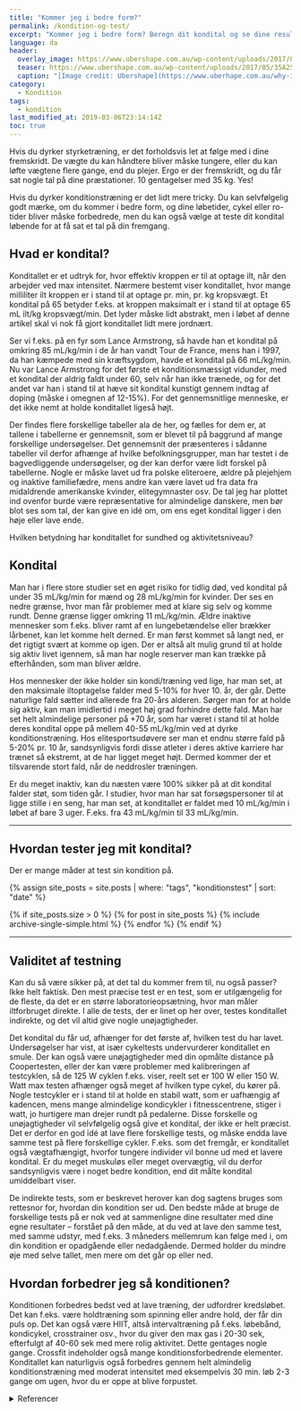 ```yaml
---
title: "Kommer jeg i bedre form?"
permalink: /kondition-og-test/
excerpt: "Kommer jeg i bedre form? Beregn dit kondital og se dine resultater"
language: da
header:
  overlay_image: https://www.ubershape.com.au/wp-content/uploads/2017/05/35A2528-1024x683.jpg
  teaser: https://www.ubershape.com.au/wp-content/uploads/2017/05/35A2528-1024x683.jpg
  caption: "[Image credit: Ubershape](https://www.uberhape.com.au/why-i-use-metabolic-analytics-with-my-clients/)"
category:
  - Kondition
tags:
  - kondition
last_modified_at: 2019-03-06T23:14:14Z
toc: true
---
```


Hvis du dyrker styrketræning, er det forholdsvis let at følge med i dine fremskridt. De vægte du kan håndtere bliver måske tungere, eller du kan løfte vægtene flere gange, end du plejer. Ergo er der fremskridt, og du får sat nogle tal på dine præstationer. 10 gentagelser med 35 kg. Yes!

Hvis du dyrker konditionstræning er det lidt mere tricky. Du kan selvfølgelig godt mærke, om du kommer i bedre form, og dine løbetider, cykel eller ro-tider bliver måske forbedrede, men du kan også vælge at teste dit kondital løbende for at få sat et tal på din fremgang.

## Hvad er kondital?

Konditallet er et udtryk for, hvor effektiv kroppen er til at optage ilt, når den arbejder ved max intensitet. Nærmere bestemt viser konditallet, hvor mange milliliter ilt kroppen er i stand til at optage pr. min, pr. kg kropsvægt. Et kondital på 65 betyder f.eks. at kroppen maksimalt er i stand til at optage 65 mL ilt/kg kropsvægt/min. Det lyder måske lidt abstrakt, men i løbet af denne artikel skal vi nok få gjort konditallet lidt mere jordnært.

Ser vi f.eks. på en fyr som Lance Armstrong, så havde han et kondital på omkring 85 mL/kg/min i de år han vandt Tour de France, mens han i 1997, da han kæmpede med sin kræftsygdom, havde et kondital på 66 mL/kg/min. Nu var Lance Armstrong for det første et konditionsmæssigt vidunder, med et kondital der aldrig faldt under 60, selv når han ikke trænede, og for det andet var han i stand til at hæve sit kondital kunstigt gennem indtag af doping (måske i omegnen af 12-15%). For det gennemsnitlige menneske, er det ikke nemt at holde konditallet ligeså højt.

Der findes flere forskellige tabeller ala de her, og fælles for dem er, at tallene i tabellerne er gennemsnit, som er blevet til på baggrund af mange forskellige undersøgelser. Det gennemsnit der præsenteres i sådanne tabeller vil derfor afhænge af hvilke befolkningsgrupper, man har testet i de bagvedliggende undersøgelser, og der kan derfor være lidt forskel på tabellerne. Nogle er måske lavet ud fra polske eliteroere, ældre på plejehjem og inaktive familiefædre, mens andre kan være lavet ud fra data fra midaldrende amerikanske kvinder, elitegymnaster osv. De tal jeg har plottet ind ovenfor burde være repræsentative for almindelige danskere, men bør blot ses som tal, der kan give en idé om, om ens eget kondital ligger i den høje eller lave ende.

Hvilken betydning har konditallet for sundhed og aktivitetsniveau?

## Kondital

Man har i flere store studier set en øget risiko for tidlig død, ved kondital på under 35 mL/kg/min for mænd og 28 mL/kg/min for kvinder. Der ses en nedre grænse, hvor man får problemer med at klare sig selv og komme rundt. Denne grænse ligger omkring 11 mL/kg/min. Ældre inaktive mennesker som f.eks. bliver ramt af en lungebetændelse eller brækker lårbenet, kan let komme helt derned. Er man først kommet så langt ned, er det rigtigt svært at komme op igen. Der er altså alt mulig grund til at holde sig aktiv livet igennem, så man har nogle reserver man kan trække på efterhånden, som man bliver ældre.

Hos mennesker der ikke holder sin kondi/træning ved lige, har man set, at den maksimale iltoptagelse falder med 5-10% for hver 10. år, der går. Dette naturlige fald sætter ind allerede fra 20-års alderen. Sørger man for at holde sig aktiv, kan man imidlertid i meget høj grad forhindre dette fald. Man har set helt almindelige personer på +70 år, som har været i stand til at holde deres kondital oppe på mellem 40-55 mL/kg/min ved at dyrke konditionstræning. Hos elitesportsudøvere ser man et endnu større fald på 5-20% pr. 10 år, sandsynligvis fordi disse atleter i deres aktive karriere har trænet så ekstremt, at de har ligget meget højt. Dermed kommer der et tilsvarende stort fald, når de neddrosler træningen.

Er du meget inaktiv, kan du næsten være 100% sikker på at dit kondital falder støt, som tiden går. I studier, hvor man har sat forsøgspersoner til at ligge stille i en seng, har man set, at konditallet er faldet med 10 mL/kg/min i løbet af bare 3 uger. F.eks. fra 43 mL/kg/min til 33 mL/kg/min.

***

## Hvordan tester jeg mit kondital?

Der er mange måder at test sin kondition på.

{% assign site_posts = site.posts | where: "tags", "konditionstest" | sort: "date" %}

{% if site_posts.size > 0 %}
  {% for post in site_posts %}
    {% include archive-single-simple.html %}
  {% endfor %}
{% endif %}

***

## Validitet af testning

Kan du så være sikker på, at det tal du kommer frem til, nu også passer? Ikke helt faktisk. Den mest præcise test er en test, som er utilgængelig for de fleste, da det er en større laboratorieopsætning, hvor man måler iltforbruget direkte. I alle de tests, der er linet op her over, testes konditallet indirekte, og det vil altid give nogle unøjagtigheder.

Det kondital du får ud, afhænger for det første af, hvilken test du har lavet. Undersøgelser har vist, at især cykeltests undervurderer konditallet en smule. Der kan også være unøjagtigheder med din opmålte distance på Coopertesten, eller der kan være problemer med kalibreringen af testcyklen, så de 125 W cyklen f.eks. viser, reelt set er 100 W eller 150 W. Watt max testen afhænger også meget af hvilken type cykel, du kører på. Nogle testcykler er i stand til at holde en stabil watt, som er uafhængig af kadencen, mens mange almindelige kondicykler i fitnesscentrene, stiger i watt, jo hurtigere man drejer rundt på pedalerne. Disse forskelle og unøjagtigheder vil selvfølgelig også give et kondital, der ikke er helt præcist. Det er derfor en god idé at lave flere forskellige tests, og måske endda lave samme test på flere forskellige cykler. F.eks. som det fremgår, er konditallet også vægtafhængigt, hvorfor tungere individer vil bonne ud med et lavere kondital. Er du meget muskuløs eller meget overvægtig, vil du derfor sandsynligvis være i noget bedre kondition, end dit målte kondital umiddelbart viser.

De indirekte tests, som er beskrevet herover kan dog sagtens bruges som rettesnor for, hvordan din kondition ser ud. Den bedste måde at bruge de forskellige tests på er nok ved at sammenligne dine resultater med dine egne resultater – forstået på den måde, at du ved at lave den samme test, med samme udstyr, med f.eks. 3 måneders mellemrum kan følge med i, om din kondition er opadgående eller nedadgående. Dermed holder du mindre øje med selve tallet, men mere om det går op eller ned.

## Hvordan forbedrer jeg så konditionen?

Konditionen forbedres bedst ved at lave træning, der udfordrer kredsløbet. Det kan f.eks. være holdtræning som spinning eller andre hold, der får din puls op. Det kan også være HIIT, altså intervaltræning på f.eks. løbebånd, kondicykel, crosstrainer osv., hvor du giver den max gas i 20-30 sek, efterfulgt af 40-60 sek med mere rolig aktivitet. Dette gentages nogle gange. Crossfit indeholder også mange konditionsforbedrende elementer. Konditallet kan naturligvis også forbedres gennem helt almindelig konditionstræning med moderat intensitet med eksempelvis 30 min. løb 2-3 gange om ugen, hvor du er oppe at blive forpustet.

<details>
  <summary>Referencer</summary>

  - Sabino Padilla, Iñigo Mujika, Francisco Angulo, Juan Jose Goiriena. Scientific approach to the 1-h cycling world record: a case study. Journal of Applied Physiology Published 1 October 2000 Vol. 89 no. 4, 1522-1527
  - Mujika I. The cycling physiology of Miguel Indurain 14 years after retirement. Int J Sports Physiol Perform. 2012 Dec;7(4):397-400.
  - Edward F. Coyle. Improved muscular efficiency displayed as Tour de France champion matures. Journal of Applied Physiology Published 1 June 2005 Vol. 98 no. 6, 2191-2196
  - Faulkner JA, Davis CS, Mendias CL, Brooks SV. The aging of elite male athletes: age-related changes in performance and skeletal muscle structure and function. Clin J Sport Med. 2008 Nov;18(6):501-7
  - http://www.nytimes.com/2005/07/24/weekinreview/super-sure-but-not-more-than-human.html?_r=0
  - http://www.nytimes.com/2008/09/11/sports/othersports/11cycling.html?pagewanted=1&_r=1
  - Thomsen JJ1, Rentsch RL, Robach P, Calbet JA, Boushel R, Rasmussen P, Juel C, Lundby C. Prolonged administration of recombinant human erythropoietin increases submaximal performance more than maximal aerobic capacity. Eur J Appl Physiol. 2007 Nov;101(4):481-6. Epub 2007 Aug 1.
</details>
